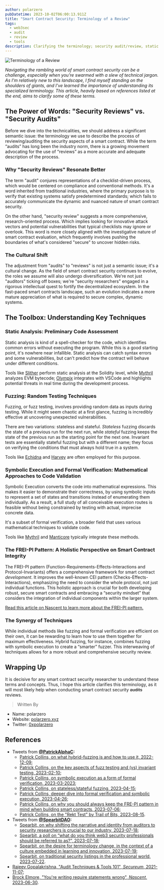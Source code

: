 ```yaml
---
author: polarzero
pubDatetime: 2023-10-02T06:00:13.911Z
title: "Smart Contract Security: Terminology of a Review"
tags:
  - web3sec
  - audit
  - review
  - tools
description: Clarifying the terminology; security audit/review, static analysis, fuzzing, symbolic execution, formal verification, FREI-PI.
---
```


![Terminology of a Review](https://github.com/Web3secNews/blog/blob/main/public/media/terminology-of-a-review_01.png)

_Navigating the rambling world of smart contract security can be a challenge, especially when you're swarmed with a slew of technical jargon. As I’m relatively new to this landscape, I find myself standing on the shoulders of giants, and I've learned the importance of understanding its specialized terminology. This article, heavily based on references listed at the end, aims to clarify some of these terms._

## **The Power of Words: "Security Reviews" vs. "Security Audits"**

Before we dive into the technicalities, we should address a significant semantic issue: the terminology we use to describe the process of reviewing/auditing the security aspects of a smart contract. While the term “audits” has long been the industry norm, there is a growing movement advocating for the use of “reviews” as a more accurate and adequate description of the process.

### **Why "Security Reviews" Resonate Better**

The term "audit" conjures representations of a checklist-driven process, which would be centered on compliance and conventional methods. It's a word inherited from traditional industries, where the primary purpose is to verify that existing systems satisfy predetermined standards; which fails to accurately communicate the dynamic and nuanced nature of smart contract security.

On the other hand, "security review" suggests a more comprehensive, research-oriented process. Which implies looking for innovative attack vectors and potential vulnerabilities that typical checklists may ignore or overlook. This word is more closely aligned with the investigative nature of smart contract evaluation, which frequently involves pushing the boundaries of what's considered "secure" to uncover hidden risks.

### **The Cultural Shift**

The adjustment from "audits" to "reviews" is not just a semantic issue; it's a cultural change. As the field of smart contract security continues to evolve, the roles we assume will also undergo diversification. We're not just "auditors" ticking off boxes; we're "security researchers" engaged in a rigorous intellectual quest to fortify the decentralized ecosystem. In the fast-paced smart contracts landscape, such an evolution indicates a more mature appreciation of what is required to secure complex, dynamic systems.

## **The Toolbox: Understanding Key Techniques**

### **Static Analysis: Preliminary Code Assessment**

Static analysis is kind of a spell-checker for the code, which identifies common errors without executing the program. While this is a good starting point, it's nowhere near infallible. Static analysis can catch syntax errors and some vulnerabilities, but can't predict how the contract will behave under different conditions.

Tools like [Slither](https://github.com/crytic/slither) perform static analysis at the Solidity level, while [Mythril](https://github.com/Consensys/mythril) analyzes EVM bytecode; [Olympix](https://www.olympix.ai/) integrates with VSCode and highlights potential threats in real time during the development process.

### **Fuzzing: Random Testing Techniques**

Fuzzing, or fuzz testing, involves providing random data as inputs during testing. While it might seem chaotic at a first glance, fuzzing is incredibly effective at uncovering unexpected vulnerabilities.

There are two variations: stateless and stateful. *Stateless* fuzzing discards the state of a previous run for the next run, while *stateful* fuzzing keeps the state of the previous run as the starting point for the next one. Invariant tests are essentially stateful fuzzing but with a different name; they focus on verifying the conditions that must always hold true in a system.

Tools like [Echidna](https://github.com/crytic/echidna) and [Harvey](https://consensys.io/diligence/fuzzing/) are often employed for this purpose.

### **Symbolic Execution and Formal Verification: Mathematical Approaches to Code Validation**

Symbolic Execution converts the code into mathematical expressions. This makes it easier to demonstrate their correctness, by using symbolic inputs to represent a set of states and transitions instead of enumerating them individually. As a result, a full study of all conceivable execution routes is feasible without being constrained by testing with actual, imprecise concrete data.

It's a subset of formal verification, a broader field that uses various mathematical techniques to validate code.

Tools like [Mythril](https://github.com/Consensys/mythril) and [Manticore](https://github.com/trailofbits/manticore) typically integrate these methods.

### **The FREI-PI Pattern: A Holistic Perspective on Smart Contract Integrity**

The FREI-PI pattern (Function-Requirements-Effects-Interactions and Protocol-Invariants) offers a comprehensive framework for smart contract *development*. It improves the well-known CEI pattern (Checks-Effects-Interactions), emphasizing the need to consider the whole protocol, not just individual functions. This holistic approach is crucial for both developing robust, secure smart contracts and embracing a “security mindset” that considers the integration of individual components within the larger system. 

[Read this article on Nascent to learn more about the FREI-PI pattern.](https://www.nascent.xyz/idea/youre-writing-require-statements-wrong)

### **The Synergy of Techniques**

While individual methods like fuzzing and formal verification are efficient on their own, it can be rewarding to learn how to use them together for maximum effectiveness. Hybrid fuzzing, for instance, combines fuzzing with symbolic execution to create a “smarter” fuzzer. This interweaving of techniques allows for a more robust and comprehensive security review.

## **Wrapping Up**

It is decisive for any smart contract security researcher to understand these terms and concepts. Thus, I hope this article clarifies this terminology, as it will most likely help when conducting smart contract security ~~audits~~ reviews.



> Written By
- Name: polarzero
- Website: [polarzero.xyz](https://polarzero.xyz/)
- Twitter: [0xpolarzero](https://twitter.com/0xpolarzero)


## **References**

- Tweets from **[@PatrickAlphaC](https://twitter.com/PatrickAlphaC):**
    - [Patrick Collins, on what hybrid-fuzzing is and how to use it, 2022-12-09](https://twitter.com/PatrickAlphaC/status/1601232979627761664);
    - [Patrick Collins, on the key aspects of fuzz testing and (vs) invariant testing, 2023-02-10](https://twitter.com/PatrickAlphaC/status/1624137622510571522);
    - [Patrick Collins, on symbolic execution as a form of formal verification, 2023-03-2023](https://twitter.com/PatrickAlphaC/status/1633525563263533056);
    - [Patrick Collins, on stateless/stateful fuzzing, 2023-04-15](https://twitter.com/PatrickAlphaC/status/1646998628936867843);
    - [Patrick Collins, deeper dive into formal verification and symbolic execution, 2023-04-26](https://twitter.com/PatrickAlphaC/status/1651024851212050433);
    - [Patrick Collins, on why you should always keep the FRE-PI pattern in mind when building smart contracts, 2023-07-06](https://twitter.com/PatrickAlphaC/status/1676969198663401472);
    - [Patrick Collins, on the "Rekt Test" by Trail of Bits, 2023-08-15](https://twitter.com/PatrickAlphaC/status/1691479436741181440).
- Tweets from **[@SpearbitDAO](https://twitter.com/SpearbitDAO):**
    - [Spearbit, on why shifting the narrative and identity from auditors to security researchers is crucial to our industry, 2023-07-18](https://twitter.com/SpearbitDAO/status/1681078061003952129);
    - [Spearbit, a poll on “what do you think web3 security professionals should be referred to as?”, 2023-07-18](https://twitter.com/SpearbitDAO/status/1681361562559184937);
    - [Spearbit, on the desire for terminology change, in the context of a culture embedded in learning and innovation, 2023-07-19](https://twitter.com/SpearbitDAO/status/1681750592719400960);
    - [Spearbit, on traditional security listings in the professional world, 2023-07-22](https://twitter.com/SpearbitDAO/status/1682543938899525632).
- [Rajeev Gopalakrishna, "Audit Techniques & Tools 101", *Secureum*, 2021-11-07](https://secureum.substack.com/p/audit-techniques-and-tools-101);
- [Brock Elmore, "You're writing require statements wrong", *Nascent*, 2023-06-30](https://www.nascent.xyz/idea/youre-writing-require-statements-wrong).
